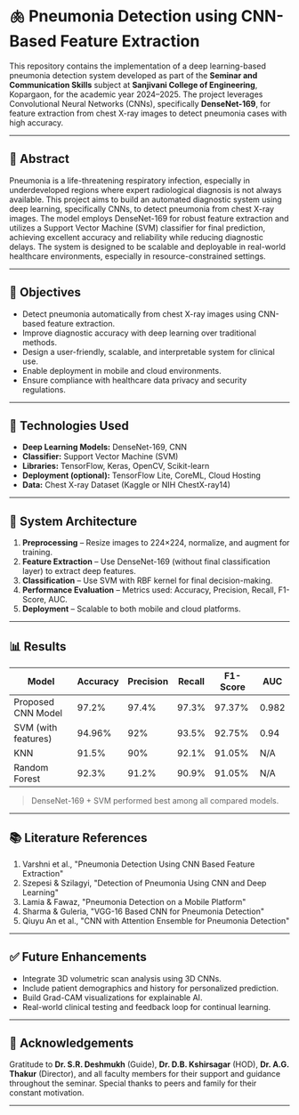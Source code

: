 # 🫁 Pneumonia Detection using CNN-Based Feature Extraction

This repository contains the implementation of a deep learning-based pneumonia detection system developed as part of the **Seminar and Communication Skills** subject at **Sanjivani College of Engineering**, Kopargaon, for the academic year 2024–2025. The project leverages Convolutional Neural Networks (CNNs), specifically **DenseNet-169**, for feature extraction from chest X-ray images to detect pneumonia cases with high accuracy.


---

## 📌 Abstract

Pneumonia is a life-threatening respiratory infection, especially in underdeveloped regions where expert radiological diagnosis is not always available. This project aims to build an automated diagnostic system using deep learning, specifically CNNs, to detect pneumonia from chest X-ray images. The model employs DenseNet-169 for robust feature extraction and utilizes a Support Vector Machine (SVM) classifier for final prediction, achieving excellent accuracy and reliability while reducing diagnostic delays. The system is designed to be scalable and deployable in real-world healthcare environments, especially in resource-constrained settings.

---

## 🎯 Objectives

- Detect pneumonia automatically from chest X-ray images using CNN-based feature extraction.
- Improve diagnostic accuracy with deep learning over traditional methods.
- Design a user-friendly, scalable, and interpretable system for clinical use.
- Enable deployment in mobile and cloud environments.
- Ensure compliance with healthcare data privacy and security regulations.

---

## 🧪 Technologies Used

- **Deep Learning Models:** DenseNet-169, CNN  
- **Classifier:** Support Vector Machine (SVM)  
- **Libraries:** TensorFlow, Keras, OpenCV, Scikit-learn  
- **Deployment (optional):** TensorFlow Lite, CoreML, Cloud Hosting  
- **Data:** Chest X-ray Dataset (Kaggle or NIH ChestX-ray14)

---

## 🧱 System Architecture

1. **Preprocessing** – Resize images to 224×224, normalize, and augment for training.
2. **Feature Extraction** – Use DenseNet-169 (without final classification layer) to extract deep features.
3. **Classification** – Use SVM with RBF kernel for final decision-making.
4. **Performance Evaluation** – Metrics used: Accuracy, Precision, Recall, F1-Score, AUC.
5. **Deployment** – Scalable to both mobile and cloud platforms.

---

## 📊 Results

| Model              | Accuracy | Precision | Recall | F1-Score | AUC   |
|--------------------|----------|-----------|--------|----------|--------|
| Proposed CNN Model | 97.2%    | 97.4%     | 97.3%  | 97.37%   | 0.982 |
| SVM (with features)| 94.96%   | 92%       | 93.5%  | 92.75%   | 0.94  |
| KNN                | 91.5%    | 90%       | 92.1%  | 91.05%   | N/A   |
| Random Forest      | 92.3%    | 91.2%     | 90.9%  | 91.05%   | N/A   |

> DenseNet-169 + SVM performed best among all compared models.

---

## 📚 Literature References

1. Varshni et al., "Pneumonia Detection Using CNN Based Feature Extraction"
2. Szepesi & Szilagyi, "Detection of Pneumonia Using CNN and Deep Learning"
3. Lamia & Fawaz, "Pneumonia Detection on a Mobile Platform"
4. Sharma & Guleria, "VGG-16 Based CNN for Pneumonia Detection"
5. Qiuyu An et al., "CNN with Attention Ensemble for Pneumonia Detection"

---

## ✅ Future Enhancements

- Integrate 3D volumetric scan analysis using 3D CNNs.
- Include patient demographics and history for personalized prediction.
- Build Grad-CAM visualizations for explainable AI.
- Real-world clinical testing and feedback loop for continual learning.

---

## 🙏 Acknowledgements

Gratitude to **Dr. S.R. Deshmukh** (Guide), **Dr. D.B. Kshirsagar** (HOD), **Dr. A.G. Thakur** (Director), and all faculty members for their support and guidance throughout the seminar. Special thanks to peers and family for their constant motivation.

---

